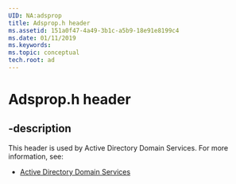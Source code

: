 ```yaml
---
UID: NA:adsprop
title: Adsprop.h header
ms.assetid: 151a0f47-4a49-3b1c-a5b9-18e91e8199c4
ms.date: 01/11/2019
ms.keywords: 
ms.topic: conceptual
tech.root: ad
---
```


# Adsprop.h header


## -description


This header is used by Active Directory Domain Services. For more information, see:

- [Active Directory Domain Services](../_ad/index.md)

